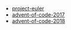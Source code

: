 * [project-euler](https://projecteuler.net/)
* [advent-of-code-2017](https://adventofcode.com/2017)
* [advent-of-code-2018](https://adventofcode.com/2018)
